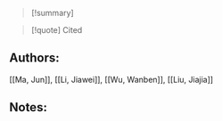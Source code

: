 >[!summary]

>[!quote] Cited
## Authors:
[[Ma, Jun]], [[Li, Jiawei]], [[Wu, Wanben]], [[Liu, Jiajia]]

## Notes:
